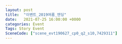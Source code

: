```yaml
---
layout: post
title:  "이벤트_2019여름_엔딩"
date:   2021-07-25 16:00:00 +0000
categories: Event
Tags: Story Event
SceneCode: ["scene_evt190627_cp0_q2_s10,7429311"]
---
```


